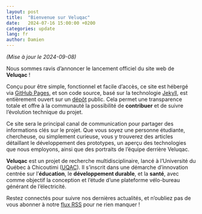 ```yaml
---
layout: post
title:  "Bienvenue sur Veluqac"
date:   2024-07-16 15:00:00 +0200
categories: update
lang: fr
author: Damien
---
```

<em>(Mise à jour le 2024-09-08)</em>

Nous sommes ravis d’annoncer le lancement officiel du site web de **Veluqac** !

Conçu pour être simple, fonctionnel et facile d’accès, ce site est hébergé via [GitHub Pages](https://pages.github.com), 
et son code source, basé sur la technologie [Jekyll](https://jekyllrb.com), est entièrement ouvert sur un 
[dépôt](https://github.com/veluqac/veluqac.github.io) public. Cela permet une transparence totale et offre à 
la communauté la possibilité de **contribuer** et de suivre l’évolution 
technique du projet.

Ce site sera le principal canal de communication pour partager des informations clés sur le projet. 
Que vous soyez une personne étudiante, chercheuse, ou simplement curieuse, vous y trouverez des 
articles détaillant le développement des prototypes, un aperçu des technologies que nous employons, 
ainsi que des portraits de l’équipe derrière Veluqac.

**Veluqac** est un projet de recherche multidisciplinaire, lancé à l’Université du Québec à Chicoutimi ([UQAC](https://www.uqac.ca)). 
Il s’inscrit dans une démarche d’innovation centrée sur l’**éducation**, le **développement durable**, et la **santé**, 
avec comme objectif la conception et l’étude d’une plateforme vélo-bureau générant de l’électricité.

Restez connectés pour suivre nos dernières actualités, et n’oubliez pas de vous abonner à notre 
[flux RSS](https://veluqac.github.io/feed.xml) pour ne rien manquer !